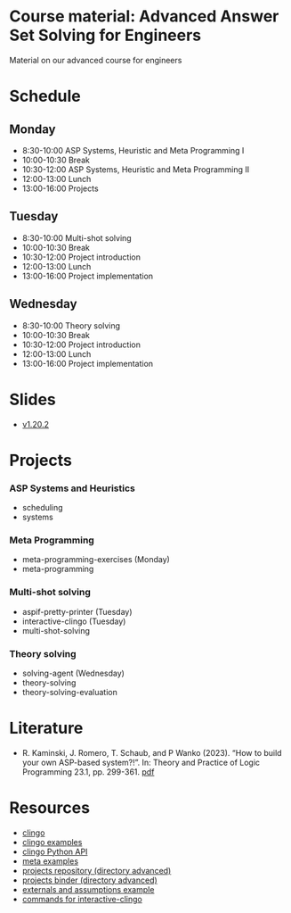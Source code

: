 # Course material: Advanced Answer Set Solving for Engineers

Material on our advanced course for engineers

# Schedule

## Monday ##

-  8:30-10:00 ASP Systems, Heuristic and Meta Programming I
- 10:00-10:30 Break
- 10:30-12:00 ASP Systems, Heuristic and Meta Programming II
- 12:00-13:00 Lunch
- 13:00-16:00 Projects

## Tuesday ##

-  8:30-10:00 Multi-shot solving
- 10:00-10:30 Break
- 10:30-12:00 Project introduction
- 12:00-13:00 Lunch
- 13:00-16:00 Project implementation

## Wednesday ##

-  8:30-10:00 Theory solving
- 10:00-10:30 Break
- 10:30-12:00 Project introduction
- 12:00-13:00 Lunch
- 13:00-16:00 Project implementation

# Slides #

- [v1.20.2](https://github.com/potassco-asp-course/course-light/releases/download/v1.20.2/main.pdf)


# Projects

### ASP Systems and Heuristics

* scheduling
* systems

### Meta Programming

* meta-programming-exercises (Monday)
* meta-programming

### Multi-shot solving

* aspif-pretty-printer (Tuesday)
* interactive-clingo (Tuesday)
* multi-shot-solving

### Theory solving

* solving-agent (Wednesday)
* theory-solving
* theory-solving-evaluation

# Literature #


- R. Kaminski, J. Romero, T. Schaub, and P Wanko (2023).
	“How to build your own ASP-based system?!”.
	In: Theory and Practice of Logic Programming 23.1, pp. 299-361.
	[pdf](https://arxiv.org/abs/2008.06692)


# Resources #

- [clingo](https://potassco.org/clingo/)
- [clingo examples](https://github.com/potassco/clingo/tree/master/examples/clingo)
- [clingo Python API](https://potassco.org/clingo/python-api/5.6/clingo)
- [meta examples](https://github.com/potassco/clingo/tree/master/examples/reify)
- [projects repository (directory advanced)](https://github.com/potassco-asp-course/notebooks/tree/master)
- [projects binder (directory advanced)](https://mybinder.org/v2/gh/potassco-asp-course/notebooks/HEAD)
- [externals and assumptions example](https://www.cs.uni-potsdam.de/~davila/externals-assumptions.py)
- [commands for interactive-clingo](https://www.cs.uni-potsdam.de/~davila/commands.txt)
